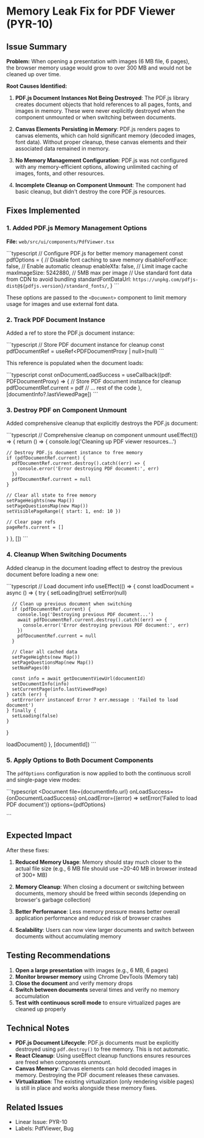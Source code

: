 # Memory Leak Fix for PDF Viewer (PYR-10)

## Issue Summary

**Problem:** When opening a presentation with images (6 MB file, 6 pages), the browser memory usage would grow to over 300 MB and would not be cleaned up over time.

**Root Causes Identified:**

1. **PDF.js Document Instances Not Being Destroyed**: The PDF.js library creates document objects that hold references to all pages, fonts, and images in memory. These were never explicitly destroyed when the component unmounted or when switching between documents.

2. **Canvas Elements Persisting in Memory**: PDF.js renders pages to canvas elements, which can hold significant memory (decoded images, font data). Without proper cleanup, these canvas elements and their associated data remained in memory.

3. **No Memory Management Configuration**: PDF.js was not configured with any memory-efficient options, allowing unlimited caching of images, fonts, and other resources.

4. **Incomplete Cleanup on Component Unmount**: The component had basic cleanup, but didn't destroy the core PDF.js resources.

## Fixes Implemented

### 1. Added PDF.js Memory Management Options

**File:** `web/src/ui/components/PdfViewer.tsx`

\`\`\`typescript
// Configure PDF.js for better memory management
const pdfOptions = {
  // Disable font caching to save memory
  disableFontFace: false,
  // Enable automatic cleanup
  enableXfa: false,
  // Limit image cache
  maxImageSize: 5242880, // 5MB max per image
  // Use standard font data from CDN to avoid bundling
  standardFontDataUrl: `https://unpkg.com/pdfjs-dist@${pdfjs.version}/standard_fonts/`,
}
\`\`\`

These options are passed to the `<Document>` component to limit memory usage for images and use external font data.

### 2. Track PDF Document Instance

Added a ref to store the PDF.js document instance:

\`\`\`typescript
// Store PDF document instance for cleanup
const pdfDocumentRef = useRef<PDFDocumentProxy | null>(null)
\`\`\`

This reference is populated when the document loads:

\`\`\`typescript
const onDocumentLoadSuccess = useCallback((pdf: PDFDocumentProxy) => {
  // Store PDF document instance for cleanup
  pdfDocumentRef.current = pdf
  // ... rest of the code
}, [documentInfo?.lastViewedPage])
\`\`\`

### 3. Destroy PDF on Component Unmount

Added comprehensive cleanup that explicitly destroys the PDF.js document:

\`\`\`typescript
// Comprehensive cleanup on component unmount
useEffect(() => {
  return () => {
    console.log('Cleaning up PDF viewer resources...')
    
    // Destroy PDF.js document instance to free memory
    if (pdfDocumentRef.current) {
      pdfDocumentRef.current.destroy().catch((err) => {
        console.error('Error destroying PDF document:', err)
      })
      pdfDocumentRef.current = null
    }
    
    // Clear all state to free memory
    setPageHeights(new Map())
    setPageQuestionsMap(new Map())
    setVisiblePageRange({ start: 1, end: 10 })
    
    // Clear page refs
    pageRefs.current = []
  }
}, [])
\`\`\`

### 4. Cleanup When Switching Documents

Added cleanup in the document loading effect to destroy the previous document before loading a new one:

\`\`\`typescript
// Load document info
useEffect(() => {
  const loadDocument = async () => {
    try {
      setLoading(true)
      setError(null)
      
      // Clean up previous document when switching
      if (pdfDocumentRef.current) {
        console.log('Destroying previous PDF document...')
        await pdfDocumentRef.current.destroy().catch((err) => {
          console.error('Error destroying previous PDF document:', err)
        })
        pdfDocumentRef.current = null
      }
      
      // Clear all cached data
      setPageHeights(new Map())
      setPageQuestionsMap(new Map())
      setNumPages(0)
      
      const info = await getDocumentViewUrl(documentId)
      setDocumentInfo(info)
      setCurrentPage(info.lastViewedPage)
    } catch (err) {
      setError(err instanceof Error ? err.message : 'Failed to load document')
    } finally {
      setLoading(false)
    }
  }

  loadDocument()
}, [documentId])
\`\`\`

### 5. Apply Options to Both Document Components

The `pdfOptions` configuration is now applied to both the continuous scroll and single-page view modes:

\`\`\`typescript
<Document
  file={documentInfo.url}
  onLoadSuccess={onDocumentLoadSuccess}
  onLoadError={(error) => setError('Failed to load PDF document')}
  options={pdfOptions}
>
\`\`\`

## Expected Impact

After these fixes:

1. **Reduced Memory Usage**: Memory should stay much closer to the actual file size (e.g., 6 MB file should use ~20-40 MB in browser instead of 300+ MB)

2. **Memory Cleanup**: When closing a document or switching between documents, memory should be freed within seconds (depending on browser's garbage collection)

3. **Better Performance**: Less memory pressure means better overall application performance and reduced risk of browser crashes

4. **Scalability**: Users can now view larger documents and switch between documents without accumulating memory

## Testing Recommendations

1. **Open a large presentation** with images (e.g., 6 MB, 6 pages)
2. **Monitor browser memory** using Chrome DevTools (Memory tab)
3. **Close the document** and verify memory drops
4. **Switch between documents** several times and verify no memory accumulation
5. **Test with continuous scroll mode** to ensure virtualized pages are cleaned up properly

## Technical Notes

- **PDF.js Document Lifecycle**: PDF.js documents must be explicitly destroyed using `pdf.destroy()` to free memory. This is not automatic.
- **React Cleanup**: Using useEffect cleanup functions ensures resources are freed when components unmount.
- **Canvas Memory**: Canvas elements can hold decoded images in memory. Destroying the PDF document releases these canvases.
- **Virtualization**: The existing virtualization (only rendering visible pages) is still in place and works alongside these memory fixes.

## Related Issues

- Linear Issue: PYR-10
- Labels: PdfViewer, Bug
